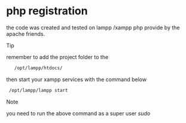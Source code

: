  # php registration 

the code was created and tested on lampp /xampp php provide by 
the apache friends.


> [!TIP]
> remember to add the project folder to the
```bash
   /opt/lampp/htdocs/
 ```

then start your xampp services with the command below

```bash
 /opt/lampp/lampp start
```


> [!NOTE]
> you need to run the above command as a super user *sudo*

